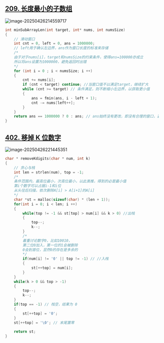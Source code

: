 ## [209. 长度最小的子数组](https://leetcode.cn/problems/minimum-size-subarray-sum/)

![image-20250426214559717](https://jiajixi-0.oss-cn-beijing.aliyuncs.com/image-20250426214559717.png)



```c
int minSubArrayLen(int target, int* nums, int numsSize)
{
	// 滑动窗口 
	int cnt = 0, left = 0, ans = 1000000;
	// left用于确认左边界，ans作为窗口长度的标准来存储
	/*
	由于对于nums[i]，target和numsSize的约束条件，使得ans=100000亦成立
	所以将ans设置为1000000，避免返回时出错
	*/
	for (int i = 0 ; i < numsSize; i ++)
	{
		cnt += nums[i];
		if (cnt < target) continue; //当窗口值不以满足target，继续扩大 
		while (cnt >= target) // 条件满足，则不断缩小左边界，以获取更小值 
		{
			ans = fmin(ans, i - left + 1);
			cnt -= nums[left++];
		}
	}
	return ans == 1000000 ? 0 : ans; // ans始终没有更改，即没有合理的窗口，返回0 
}
```



## [402. 移掉 K 位数字](https://leetcode.cn/problems/remove-k-digits/)

![image-20250426221445351](https://jiajixi-0.oss-cn-beijing.aliyuncs.com/image-20250426221445351.png)



```c
char * removeKdigits(char * num, int k)
{
	// 贪心与栈 
    int len = strlen(num), top = -1;
    /*
	条件范围内，最高位最小，次高位最小，以此类推，得到的必是最小值 
    第i个数字可以占据i-1和i位
	从头往后扫描，依次删除A[i] > A[i+1]的A[i]
	*/
	char *st = malloc(sizeof(char) * (len + 1));
    for(int i = 0; i < len; i ++)
    {
        while(top != -1 && st[top] > num[i] && k > 0) //出栈
        {
            top--;
            k--;
        }
        /*
		着重讨论数字0，比如10010，
		第二位0加入，第一位的1会被删除
		0会到首位，显然0的存在是多余的
		*/
        if(num[i] != '0' || top != -1) // //入栈
        {
        	st[++top] = num[i];
		}
    }
    while(k > 0 && top > -1)
    {
        top--;
        k--;
    }
    if(top == -1) // 栈空，结果为 0 
    {
    	st[++top] = '0';
	}
    st[++top] = '\0'; // 末尾置零 
    
	return st;
}
```

